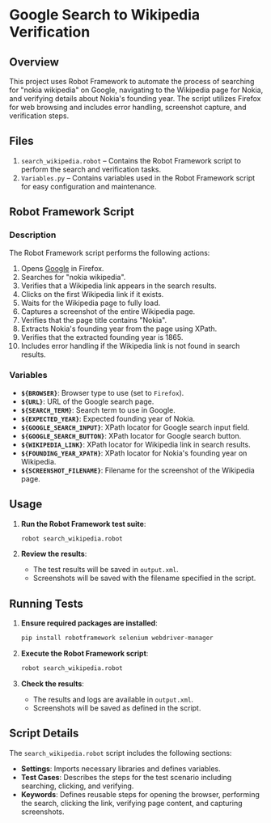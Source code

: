 # Google Search to Wikipedia Verification

## Overview

This project uses Robot Framework to automate the process of searching for "nokia wikipedia" on Google, navigating to the Wikipedia page for Nokia, and verifying details about Nokia's founding year. The script utilizes Firefox for web browsing and includes error handling, screenshot capture, and verification steps.

## Files

1. `search_wikipedia.robot` – Contains the Robot Framework script to perform the search and verification tasks.
2. `Variables.py` – Contains variables used in the Robot Framework script for easy configuration and maintenance.

## Robot Framework Script

### Description

The Robot Framework script performs the following actions:

1. Opens [Google](https://www.google.com/) in Firefox.
2. Searches for "nokia wikipedia".
3. Verifies that a Wikipedia link appears in the search results.
4. Clicks on the first Wikipedia link if it exists.
5. Waits for the Wikipedia page to fully load.
6. Captures a screenshot of the entire Wikipedia page.
7. Verifies that the page title contains "Nokia".
8. Extracts Nokia's founding year from the page using XPath.
9. Verifies that the extracted founding year is 1865.
10. Includes error handling if the Wikipedia link is not found in search results.

### Variables

- **`${BROWSER}`**: Browser type to use (set to `Firefox`).
- **`${URL}`**: URL of the Google search page.
- **`${SEARCH_TERM}`**: Search term to use in Google.
- **`${EXPECTED_YEAR}`**: Expected founding year of Nokia.
- **`${GOOGLE_SEARCH_INPUT}`**: XPath locator for Google search input field.
- **`${GOOGLE_SEARCH_BUTTON}`**: XPath locator for Google search button.
- **`${WIKIPEDIA_LINK}`**: XPath locator for Wikipedia link in search results.
- **`${FOUNDING_YEAR_XPATH}`**: XPath locator for Nokia's founding year on Wikipedia.
- **`${SCREENSHOT_FILENAME}`**: Filename for the screenshot of the Wikipedia page.

## Usage

1. **Run the Robot Framework test suite**:

   ```bash
   robot search_wikipedia.robot
   ```

2. **Review the results**:
   - The test results will be saved in `output.xml`.
   - Screenshots will be saved with the filename specified in the script.

## Running Tests

1. **Ensure required packages are installed**:

   ```bash
   pip install robotframework selenium webdriver-manager
   ```

2. **Execute the Robot Framework script**:

   ```bash
   robot search_wikipedia.robot
   ```

3. **Check the results**:
   - The results and logs are available in `output.xml`.
   - Screenshots will be saved as defined in the script.

## Script Details

The `search_wikipedia.robot` script includes the following sections:

- **Settings**: Imports necessary libraries and defines variables.
- **Test Cases**: Describes the steps for the test scenario including searching, clicking, and verifying.
- **Keywords**: Defines reusable steps for opening the browser, performing the search, clicking the link, verifying page content, and capturing screenshots.
